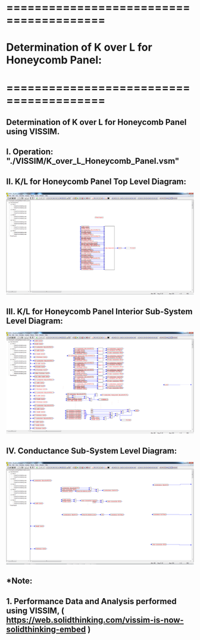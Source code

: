 # ========================================
# Determination of K over L for Honeycomb Panel:
# ========================================

## Determination of K over L for Honeycomb Panel using VISSIM.

##
## I. Operation: "./VISSIM/K_over_L_Honeycomb_Panel.vsm"

##
## II. K/L for Honeycomb Panel Top Level Diagram:

![](./images/image_01.png)

##
## III. K/L for Honeycomb Panel Interior Sub-System Level Diagram:

![](./images/image_02.png)
##
## IV. Conductance Sub-System Level Diagram:

![](./images/image_03.png)
## 
## *Note: 
## 1. Performance Data and Analysis performed using VISSIM, ( https://web.solidthinking.com/vissim-is-now-solidthinking-embed )

